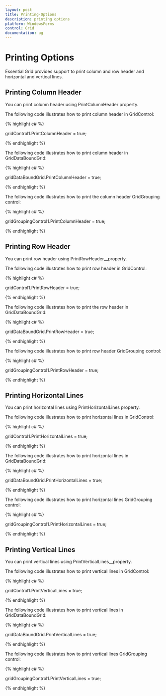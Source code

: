 ```yaml
---
layout: post
title: Printing-Options
description: printing options 
platform: WindowsForms
control: Grid
documentation: ug
---
```


# Printing Options 

Essential Grid provides support to print column and row header and horizontal and vertical lines. 

## Printing Column Header

You can print column header using PrintColumnHeader property. 

The following code illustrates how to print column header in GridControl: 

{% highlight c# %}

gridControl1.PrintColumnHeader = true;

{% endhighlight %}


The following code illustrates how to print column header in GridDataBoundGrid: 

{% highlight c# %}

gridDataBoundGrid.PrintColumnHeader = true;

{% endhighlight %}


The following code illustrates how to print the column header GridGrouping control: 

{% highlight c# %}

gridGroupingControl1.PrintColumnHeader = true;

{% endhighlight %}


## Printing Row Header

You can print row header using PrintRowHeader__property. 

The following code illustrates how to print row header in GridControl: 

{% highlight c# %}

gridControl1.PrintRowHeader = true;

{% endhighlight %}


The following code illustrates how to print the row header in GridDataBoundGrid: 

{% highlight c# %}

gridDataBoundGrid.PrintRowHeader = true;

{% endhighlight %}


The following code illustrates how to print row header GridGrouping control: 

{% highlight c# %}

gridGroupingControl1.PrintRowHeader = true;

{% endhighlight %}


## Printing Horizontal Lines

You can print horizontal lines using PrintHorizontalLines property. 

The following code illustrates how to print horizontal lines in GridControl: 

{% highlight c# %}

gridControl1.PrintHorizontalLines = true; 

{% endhighlight %}


The following code illustrates how to print horizontal lines in GridDataBoundGrid: 

{% highlight c# %}

gridDataBoundGrid.PrintHorizontalLines = true;

{% endhighlight %}


The following code illustrates how to print horizontal lines GridGrouping control: 

{% highlight c# %}

gridGroupingControl1.PrintHorizontalLines = true;

{% endhighlight %}


## Printing Vertical Lines 

You can print vertical lines using PrintVerticalLines__property. 

The following code illustrates how to print vertical lines in GridControl: 

{% highlight c# %}

gridControl1.PrintVerticalLines = true;

{% endhighlight %}


The following code illustrates how to print vertical lines in GridDataBoundGrid: 

{% highlight c# %}

gridDataBoundGrid.PrintVerticalLines = true;

{% endhighlight %}


 The following code illustrates how to print vertical lines GridGrouping control: 

 {% highlight c# %}

gridGroupingControl1.PrintVerticalLines = true;

{% endhighlight %}



